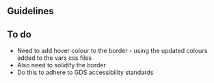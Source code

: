 ## Guidelines ##

## To do ##
- Need to add hover colour to the border - using the updated colours added to the vars css files
- Also need to solidify the border
- Do this to adhere to GDS accessibility standards
